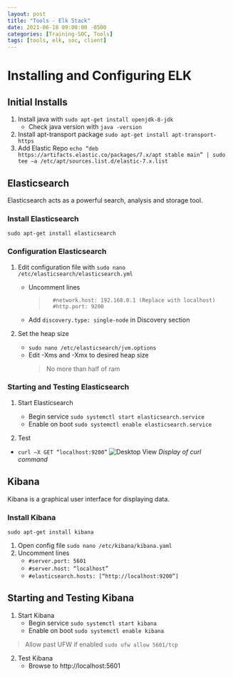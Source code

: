```yaml
---
layout: post
title: "Tools - Elk Stack"
date: 2021-06-18 09:00:00 -0500
categories: [Training-SOC, Tools]
tags: [tools, elk, soc, client]
---
```

# Installing and Configuring ELK

## Initial Installs

1. Install java with `sudo apt-get install openjdk-8-jdk`
   - Check java version with `java -version`
2. Install apt-transport package `sudo apt-get install apt-transport-https`
3. Add Elastic Repo
   `echo “deb https://artifacts.elastic.co/packages/7.x/apt stable main” | sudo tee –a /etc/apt/sources.list.d/elastic-7.x.list`

## Elasticsearch

Elasticsearch acts as a powerful search, analysis and storage tool.

### Install Elasticsearch

`sudo apt-get install elasticsearch`

### Configuration Elasticsearch

1. Edit configuration file with `sudo nano /etc/elasticsearch/elasticsearch.yml`

   - Uncomment lines
     >       #network.host: 192.168.0.1 (Replace with localhost)
     >       #http.port: 9200
   - Add `discovery.type: single-node` in Discovery section
2. Set the heap size 
   - `sudo nano /etc/elasticsearch/jvm.options`
   - Edit -Xms and -Xmx to desired heap size
      > No more than half of ram
      
### Starting and Testing Elasticsearch

1. Start Elasticsearch
   - Begin service `sudo systemctl start elasticsearch.service`
   - Enable on boot `sudo systemctl enable elasticsearch.service`

2. Test

- `curl –X GET “localhost:9200”`
![Desktop View](https://phoenixnap.com/kb/wp-content/uploads/2021/04/test-elasticsearch-service.png)
_Display of curl command_

## Kibana

Kibana is a graphical user interface for displaying data.

### Install Kibana

`sudo apt-get install kibana`

1. Open config file `sudo nano /etc/kibana/kibana.yaml`
2. Uncomment lines
   - `#server.port: 5601`
   - `#server.host: “localhost”`
   - `#elasticsearch.hosts: [“http://localhost:9200”]`

## Starting and Testing Kibana

1. Start Kibana
   - Begin service `sudo systemctl start kibana`
   - Enable on boot `sudo systemctl enable kibana`
> Allow past UFW if enabled `sudo ufw allow 5601/tcp`
2. Test Kibana
   - Browse to http://localhost:5601 
